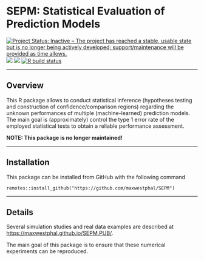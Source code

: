 # SEPM: Statistical Evaluation of Prediction Models

[![Project Status: Inactive – The project has reached a stable, usable
state but is no longer being actively developed; support/maintenance
will be provided as time
allows.](https://www.repostatus.org/badges/latest/inactive.svg)](https://www.repostatus.org/#inactive)
[![](https://img.shields.io/badge/devel%20version-0.3.0-blue.svg)](https://github.com/maxwestphal/SEPM)
[![](https://www.r-pkg.org/badges/version/SEPM?color=orange)](https://cran.r-project.org/package=SEPM)
[![R build
status](https://github.com/maxwestphal/SEPM/workflows/R-CMD-check/badge.svg)](https://github.com/maxwestphal/SEPM/actions)

------------------------------------------------------------------------

## Overview

This R package allows to conduct statistical inference (hypotheses
testing and construction of confidence/comparison regions) regarding the
unknown performances of multiple (machine-learned) prediction models.
The main goal is (approximately) control the type 1 error rate of the
employed statistical tests to obtain a reliable performance assessment.

**NOTE: This package is no longer maintained!**

------------------------------------------------------------------------

## Installation

This package can be installed from GitHub with the following command

    remotes::install_github("https://github.com/maxwestphal/SEPM")

------------------------------------------------------------------------

## Details

Several simulation studies and real data examples are described at
<https://maxwestphal.github.io/SEPM.PUB/>.

The main goal of this package is to ensure that these numerical
experiments can be reproduced.

